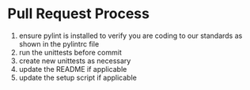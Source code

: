 # Pull Request Process
1. ensure pylint is installed to verify you are coding to our standards as shown in the pylintrc file
2. run the unittests before commit
3. create new unittests as necessary
4. update the README if applicable
5. update the setup script if applicable
